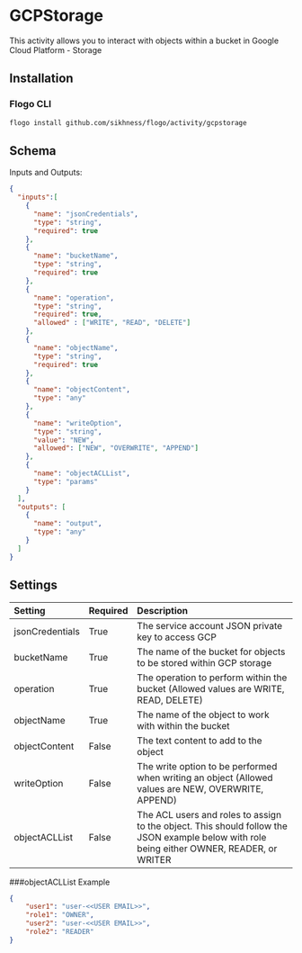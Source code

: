 # GCPStorage
This activity allows you to interact with objects within a bucket in Google Cloud Platform - Storage

## Installation
### Flogo CLI  
```bash
flogo install github.com/sikhness/flogo/activity/gcpstorage
```

## Schema
Inputs and Outputs:

```json
{
  "inputs":[
    {
      "name": "jsonCredentials",
      "type": "string",
      "required": true
    },
    {
      "name": "bucketName",
      "type": "string",
      "required": true
    },
    {
      "name": "operation",
      "type": "string",
      "required": true,
      "allowed" : ["WRITE", "READ", "DELETE"]
    },
    {
      "name": "objectName",
      "type": "string",
      "required": true
    },
    {
      "name": "objectContent",
      "type": "any"
    },
    {
      "name": "writeOption",
      "type": "string",
      "value": "NEW",
      "allowed": ["NEW", "OVERWRITE", "APPEND"]
    },
    {
      "name": "objectACLList",
      "type": "params"
    }
  ],
  "outputs": [
    {
      "name": "output",
      "type": "any"
    }
  ]
}
```

## Settings
| Setting            | Required | Description |
|:---------------    |:---------|:------------|
| jsonCredentials    | True     | The service account JSON private key to access GCP |         
| bucketName         | True     | The name of the bucket for objects to be stored within GCP storage |
| operation          | True     | The operation to perform within the bucket (Allowed values are WRITE, READ, DELETE) |
| objectName         | True     | The name of the object to work with within the bucket |
| objectContent      | False    | The text content to add to the object |
| writeOption        | False    | The write option to be performed when writing an object (Allowed values are NEW, OVERWRITE, APPEND) |
| objectACLList      | False    | The ACL users and roles to assign to the object. This should follow the JSON example below with role being either OWNER, READER, or WRITER | 
###objectACLList Example
```json 
{
	"user1": "user-<<USER EMAIL>>",
	"role1": "OWNER",
	"user2": "user-<<USER EMAIL>>",
	"role2": "READER"
} 
```
